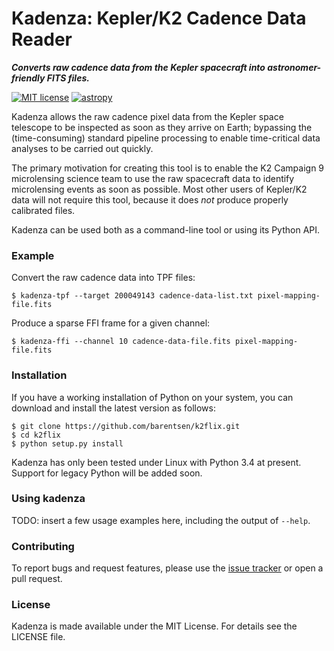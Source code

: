 # Kadenza: Kepler/K2 Cadence Data Reader 
***Converts raw cadence data from the Kepler spacecraft into astronomer-friendly FITS files.***

[![MIT license](http://img.shields.io/badge/license-MIT-blue.svg)](https://github.com/barentsen/k2flix/blob/master/LICENSE) [![astropy](http://img.shields.io/badge/powered%20by-AstroPy-orange.svg?style=flat)](http://www.astropy.org/)

Kadenza allows the raw cadence pixel data from the Kepler space telescope
to be inspected as soon as they arrive on Earth;
bypassing the (time-consuming) standard pipeline processing
to enable time-critical data analyses to be carried out quickly.

The primary motivation for creating this tool is to
enable the K2 Campaign 9 microlensing science team to use the raw
spacecraft data to identify microlensing events as soon as possible.
Most other users of Kepler/K2 data will not require this tool,
because it does *not* produce properly calibrated files.

Kadenza can be used both as a command-line tool or using its Python API.

### Example
Convert the raw cadence data into TPF files:
```
$ kadenza-tpf --target 200049143 cadence-data-list.txt pixel-mapping-file.fits
```

Produce a sparse FFI frame for a given channel:
```
$ kadenza-ffi --channel 10 cadence-data-file.fits pixel-mapping-file.fits
``` 

### Installation
If you have a working installation of Python on your system,
you can download and install the latest version as follows:
```
$ git clone https://github.com/barentsen/k2flix.git
$ cd k2flix
$ python setup.py install
```
Kadenza has only been tested under Linux with Python 3.4 at present.
Support for legacy Python will be added soon.

### Using kadenza
TODO: insert a few usage examples here, including the output of `--help`.

### Contributing
To report bugs and request features, please use the [issue tracker](https://github.com/KeplerGO/kadenza/issues) or open a pull request.

### License
Kadenza is made available under the MIT License.
For details see the LICENSE file.
